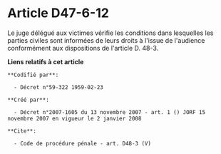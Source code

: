 # Article D47-6-12

Le juge délégué aux victimes vérifie les conditions dans lesquelles les parties civiles sont informées de leurs droits à
l'issue de l'audience conformément aux dispositions de l'article D. 48-3.

**Liens relatifs à cet article**

	**Codifié par**:

	  - Décret n°59-322 1959-02-23

	**Créé par**:

	  - Décret n°2007-1605 du 13 novembre 2007 - art. 1 () JORF 15 novembre 2007 en vigueur le 2 janvier 2008

	**Cite**:

	  - Code de procédure pénale - art. D48-3 (V)
